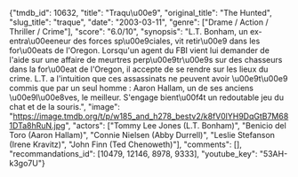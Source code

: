 {"tmdb_id": 10632, "title": "Traqu\u00e9", "original_title": "The Hunted", "slug_title": "traque", "date": "2003-03-11", "genre": ["Drame / Action / Thriller / Crime"], "score": "6.0/10", "synopsis": "L.T. Bonham, un ex-entra\u00eeneur des forces sp\u00e9ciales, vit retir\u00e9 dans les for\u00eats de l'Oregon. Lorsqu'un agent du FBI vient lui demander de l'aide sur une affaire de meurtres perp\u00e9tr\u00e9s sur des chasseurs dans la for\u00eat de l'Oregon, il accepte de se rendre sur les lieux du crime. L.T. a l'intuition que ces assassinats ne peuvent avoir \u00e9t\u00e9 commis que par un seul homme : Aaron Hallam, un de ses anciens \u00e9l\u00e8ves, le meilleur. S'engage bient\u00f4t un redoutable jeu du chat et de la souris.", "image": "https://image.tmdb.org/t/p/w185_and_h278_bestv2/k8fV0lYH9DqGtB7M681DTa8hRuN.jpg", "actors": ["Tommy Lee Jones (L.T. Bonham)", "Benicio del Toro (Aaron Hallam)", "Connie Nielsen (Abby Durrell)", "Leslie Stefanson (Irene Kravitz)", "John Finn (Ted Chenoweth)"], "comments": [], "recommandations_id": [10479, 12146, 8978, 9333], "youtube_key": "53AH-k3go7U"}